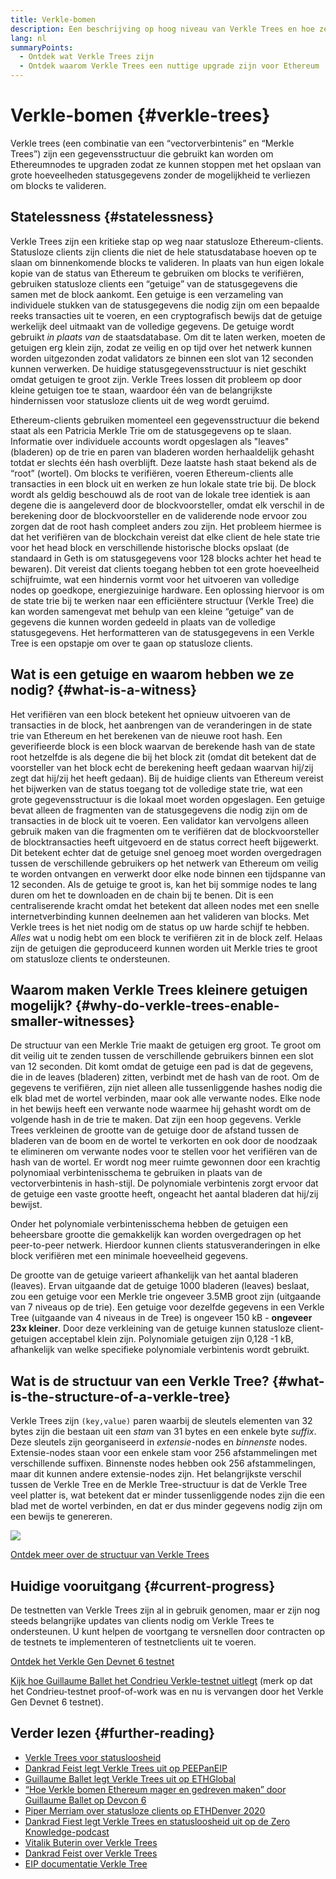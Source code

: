 ```yaml
---
title: Verkle-bomen
description: Een beschrijving op hoog niveau van Verkle Trees en hoe ze zullen worden gebruikt om Ethereum te upgraden
lang: nl
summaryPoints:
  - Ontdek wat Verkle Trees zijn
  - Ontdek waarom Verkle Trees een nuttige upgrade zijn voor Ethereum
---
```


# Verkle-bomen {#verkle-trees}

Verkle trees (een combinatie van een “vectorverbintenis” en “Merkle Trees”) zijn een gegevensstructuur die gebruikt kan worden om Ethereumnodes te upgraden zodat ze kunnen stoppen met het opslaan van grote hoeveelheden statusgegevens zonder de mogelijkheid te verliezen om blocks te valideren.

## Statelessness {#statelessness}

Verkle Trees zijn een kritieke stap op weg naar statusloze Ethereum-clients. Statusloze clients zijn clients die niet de hele statusdatabase hoeven op te slaan om binnenkomende blocks te valideren. In plaats van hun eigen lokale kopie van de status van Ethereum te gebruiken om blocks te verifiëren, gebruiken statusloze clients een “getuige” van de statusgegevens die samen met de block aankomt. Een getuige is een verzameling van individuele stukken van de statusgegevens die nodig zijn om een bepaalde reeks transacties uit te voeren, en een cryptografisch bewijs dat de getuige werkelijk deel uitmaakt van de volledige gegevens. De getuige wordt gebruikt _in plaats van_ de staatsdatabase. Om dit te laten werken, moeten de getuigen erg klein zijn, zodat ze veilig en op tijd over het netwerk kunnen worden uitgezonden zodat validators ze binnen een slot van 12 seconden kunnen verwerken. De huidige statusgegevensstructuur is niet geschikt omdat getuigen te groot zijn. Verkle Trees lossen dit probleem op door kleine getuigen toe te staan, waardoor één van de belangrijkste hindernissen voor statusloze clients uit de weg wordt geruimd.

<ExpandableCard title="Waarom willen we statusloze clients?" eventCategory="/roadmap/verkle-trees" eventName="clicked why do we want stateless clients?">

Ethereum-clients gebruiken momenteel een gegevensstructuur die bekend staat als een Patricia Merkle Trie om de statusgegevens op te slaan. Informatie over individuele accounts wordt opgeslagen als "leaves" (bladeren) op de trie en paren van bladeren worden herhaaldelijk gehasht totdat er slechts één hash overblijft. Deze laatste hash staat bekend als de “root” (wortel). Om blocks te verifiëren, voeren Ethereum-clients alle transacties in een block uit en werken ze hun lokale state trie bij. De block wordt als geldig beschouwd als de root van de lokale tree identiek is aan degene die is aangeleverd door de blockvoorsteller, omdat elk verschil in de berekening door de blockvoorsteller en de validerende node ervoor zou zorgen dat de root hash compleet anders zou zijn. Het probleem hiermee is dat het verifiëren van de blockchain vereist dat elke client de hele state trie voor het head block en verschillende historische blocks opslaat (de standaard in Geth is om statusgegevens voor 128 blocks achter het head te bewaren). Dit vereist dat clients toegang hebben tot een grote hoeveelheid schijfruimte, wat een hindernis vormt voor het uitvoeren van volledige nodes op goedkope, energiezuinige hardware. Een oplossing hiervoor is om de state trie bij te werken naar een efficiëntere structuur (Verkle Tree) die kan worden samengevat met behulp van een kleine “getuige” van de gegevens die kunnen worden gedeeld in plaats van de volledige statusgegevens. Het herformatteren van de statusgegevens in een Verkle Tree is een opstapje om over te gaan op statusloze clients.

</ExpandableCard>

## Wat is een getuige en waarom hebben we ze nodig? {#what-is-a-witness}

Het verifiëren van een block betekent het opnieuw uitvoeren van de transacties in de block, het aanbrengen van de veranderingen in de state trie van Ethereum en het berekenen van de nieuwe root hash. Een geverifieerde block is een block waarvan de berekende hash van de state root hetzelfde is als degene die bij het block zit (omdat dit betekent dat de voorsteller van het block echt de berekening heeft gedaan waarvan hij/zij zegt dat hij/zij het heeft gedaan). Bij de huidige clients van Ethereum vereist het bijwerken van de status toegang tot de volledige state trie, wat een grote gegevensstructuur is die lokaal moet worden opgeslagen. Een getuige bevat alleen de fragmenten van de statusgegevens die nodig zijn om de transacties in de block uit te voeren. Een validator kan vervolgens alleen gebruik maken van die fragmenten om te verifiëren dat de blockvoorsteller de blocktransacties heeft uitgevoerd en de status correct heeft bijgewerkt. Dit betekent echter dat de getuige snel genoeg moet worden overgedragen tussen de verschillende gebruikers op het netwerk van Ethereum om veilig te worden ontvangen en verwerkt door elke node binnen een tijdspanne van 12 seconden. Als de getuige te groot is, kan het bij sommige nodes te lang duren om het te downloaden en de chain bij te benen. Dit is een centraliserende kracht omdat het betekent dat alleen nodes met een snelle internetverbinding kunnen deelnemen aan het valideren van blocks. Met Verkle trees is het niet nodig om de status op uw harde schijf te hebben. _Alles_ wat u nodig hebt om een block te verifiëren zit in de block zelf. Helaas zijn de getuigen die geproduceerd kunnen worden uit Merkle tries te groot om statusloze clients te ondersteunen.

## Waarom maken Verkle Trees kleinere getuigen mogelijk? {#why-do-verkle-trees-enable-smaller-witnesses}

De structuur van een Merkle Trie maakt de getuigen erg groot. Te groot om dit veilig uit te zenden tussen de verschillende gebruikers binnen een slot van 12 seconden. Dit komt omdat de getuige een pad is dat de gegevens, die in de leaves (bladeren) zitten, verbindt met de hash van de root. Om de gegevens te verifiëren, zijn niet alleen alle tussenliggende hashes nodig die elk blad met de wortel verbinden, maar ook alle verwante nodes. Elke node in het bewijs heeft een verwante node waarmee hij gehasht wordt om de volgende hash in de trie te maken. Dat zijn een hoop gegevens. Verkle Trees verkleinen de grootte van de getuige door de afstand tussen de bladeren van de boom en de wortel te verkorten en ook door de noodzaak te elimineren om verwante nodes voor te stellen voor het verifiëren van de hash van de wortel. Er wordt nog meer ruimte gewonnen door een krachtig polynomiaal verbintenisschema te gebruiken in plaats van de vectorverbintenis in hash-stijl. De polynomiale verbintenis zorgt ervoor dat de getuige een vaste grootte heeft, ongeacht het aantal bladeren dat hij/zij bewijst.

Onder het polynomiale verbintenisschema hebben de getuigen een beheersbare grootte die gemakkelijk kan worden overgedragen op het peer-to-peer netwerk. Hierdoor kunnen clients statusveranderingen in elke block verifiëren met een minimale hoeveelheid gegevens.

<ExpandableCard title="Hoe veel kunnen Verkle Trees precies getuigen verkleinen?" eventCategory="/roadmap/verkle-trees" eventName="clicked exactly how much can Verkle trees reduce witness size?">

De grootte van de getuige varieert afhankelijk van het aantal bladeren (leaves). Ervan uitgaande dat de getuige 1000 bladeren (leaves) beslaat, zou een getuige voor een Merkle trie ongeveer 3.5MB groot zijn (uitgaande van 7 niveaus op de trie). Een getuige voor dezelfde gegevens in een Verkle Tree (uitgaande van 4 niveaus in de Tree) is ongeveer 150 kB - **ongeveer 23x kleiner**. Door deze verkleining van de getuige kunnen statusloze client-getuigen acceptabel klein zijn. Polynomiale getuigen zijn 0,128 -1 kB, afhankelijk van welke specifieke polynomiale verbintenis wordt gebruikt.

</ExpandableCard>

## Wat is de structuur van een Verkle Tree? {#what-is-the-structure-of-a-verkle-tree}

Verkle Trees zijn `(key,value)` paren waarbij de sleutels elementen van 32 bytes zijn die bestaan uit een _stam_ van 31 bytes en een enkele byte _suffix_. Deze sleutels zijn georganiseerd in _extensie_-nodes en _binnenste_ nodes. Extensie-nodes staan voor een enkele stam voor 256 afstammelingen met verschillende suffixen. Binnenste nodes hebben ook 256 afstammelingen, maar dit kunnen andere extensie-nodes zijn. Het belangrijkste verschil tussen de Verkle Tree en de Merkle Tree-structuur is dat de Verkle Tree veel platter is, wat betekent dat er minder tussenliggende nodes zijn die een blad met de wortel verbinden, en dat er dus minder gegevens nodig zijn om een bewijs te genereren.

![](./verkle.png)

[Ontdek meer over de structuur van Verkle Trees](https://blog.ethereum.org/2021/12/02/verkle-tree-structure)

## Huidige vooruitgang {#current-progress}

De testnetten van Verkle Trees zijn al in gebruik genomen, maar er zijn nog steeds belangrijke updates van clients nodig om Verkle Trees te ondersteunen. U kunt helpen de voortgang te versnellen door contracten op de testnets te implementeren of testnetclients uit te voeren.

[Ontdek het Verkle Gen Devnet 6 testnet](https://verkle-gen-devnet-6.ethpandaops.io/)

[Kijk hoe Guillaume Ballet het Condrieu Verkle-testnet uitlegt](https://www.youtube.com/watch?v=cPLHFBeC0Vg) (merk op dat het Condrieu-testnet proof-of-work was en nu is vervangen door het Verkle Gen Devnet 6 testnet).

## Verder lezen {#further-reading}

- [Verkle Trees voor statusloosheid](https://verkle.info/)
- [Dankrad Feist legt Verkle Trees uit op PEEPanEIP](https://www.youtube.com/watch?v=RGJOQHzg3UQ)
- [Guillaume Ballet legt Verkle Trees uit op ETHGlobal](https://www.youtube.com/watch?v=f7bEtX3Z57o)
- [“Hoe Verkle bomen Ethereum mager en gedreven maken” door Guillaume Ballet op Devcon 6](https://www.youtube.com/watch?v=Q7rStTKwuYs)
- [Piper Merriam over statusloze clients op ETHDenver 2020](https://www.youtube.com/watch?v=0yiZJNciIJ4)
- [Dankrad Fiest legt Verkle Trees en statusloosheid uit op de Zero Knowledge-podcast](https://zeroknowledge.fm/episode-202-stateless-ethereum-verkle-tries-with-dankrad-feist/)
- [Vitalik Buterin over Verkle Trees](https://vitalik.eth.limo/general/2021/06/18/verkle.html)
- [Dankrad Feist over Verkle Trees](https://dankradfeist.de/ethereum/2021/06/18/verkle-trie-for-eth1.html)
- [EIP documentatie Verkle Tree](https://notes.ethereum.org/@vbuterin/verkle_tree_eip#Illustration)
